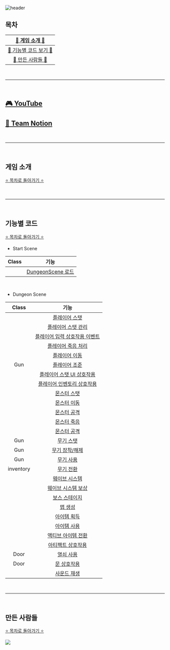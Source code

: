 
![header](https://capsule-render.vercel.app/api?type=waving&color=gradient&customColorList=19&height=300&section=header&text=I%20HATE%20MONDAY&fontSize=90&fontColor=fff76b)

## 목차

| [🦑 게임 소개 🦑](#게임-소개) |
| :---: |
| [🧽 기능별 코드 보기 🧽](#기능별-코드) |
| [🦀 만든 사람들 🦀](#만든-사람들) |

<br>

* * *

<br>

## [🎮 YouTube]()
## [🐌 Team Notion]([https://teamsparta.notion.site/08-814d16993a734e0b97c716e95ebf4c0e](https://www.notion.so/08-391aea063ff54087832f702c116f9ab5))

<br>

* * *

<br>

## 게임 소개

[⭐ 목차로 돌아가기 ⭐](#목차)

<br>

* * *

<br>

## 기능별 코드

[⭐ 목차로 돌아가기 ⭐](#목차)

- Start Scene

| Class | 기능 |
| :---: | :---: |
||[DungeonScene 로드]()|

<br>

- Dungeon Scene

| Class | 기능 |
| :---: | :---: |
||[플레이어 스탯]()|
||[플레이어 스탯 관리]()|
||[플레이어 입력 상호작용 이벤트]()|
||[플레이어 죽음 처리]()|
||[플레이어 이동]()|
|Gun|[플레이어 조준](https://github.com/jungbosong/IHateMonday/blob/e031886f6ed9506de7a9d348f8f66d12d1fa795d/Assets/Scripts/Gun/parents/Gun.cs#L90-L133)|
||[플레이어 스탯 UI 상호작용]()|
||[플레이어 인벤토리 상호작용]()|
||[몬스터 스탯]()|
||[몬스터 이동]()|
||[몬스터 공격]()|
||[몬스터 죽음]()|
||[몬스터 공격]()|
|Gun|[무기 스탯](https://github.com/jungbosong/IHateMonday/blob/9e1a61e933563b78c78c50482e5ebf70fc27dc25/Assets/Scripts/Gun/parents/Gun.cs#L31-L45)|
|Gun|[무기 장착/해제]([https://github.com/jungbosong/IHateMonday/blob/e031886f6ed9506de7a9d348f8f66d12d1fa795d/Assets/Scripts/Item/Inventory.cs#L50C1-L76](https://github.com/jungbosong/IHateMonday/blob/e031886f6ed9506de7a9d348f8f66d12d1fa795d/Assets/Scripts/Gun/parents/Gun.cs#L136-L176))|
|Gun|[무기 사용](https://github.com/jungbosong/IHateMonday/blob/e031886f6ed9506de7a9d348f8f66d12d1fa795d/Assets/Scripts/Gun/parents/Gun.cs#L17-L23)|
|inventory|[무기 전환](https://github.com/jungbosong/IHateMonday/blob/e031886f6ed9506de7a9d348f8f66d12d1fa795d/Assets/Scripts/Item/Inventory.cs#L78-L88)|
||[웨이브 시스템]()|
||[웨이브 시스템 보상]()|
||[보스 스테이지]()|
||[맵 생성]()|
||[아이템 획득]()|
||[아이템 사용]()|
||[액티브 아이템 전환]()|
||[아티팩트 상호작용]()|
|Door|[열쇠 사용](https://github.com/jungbosong/IHateMonday/blob/e031886f6ed9506de7a9d348f8f66d12d1fa795d/Assets/Scripts/Objects/Door.cs#L72-L116)|
|Door|[문 상호작용](https://github.com/jungbosong/IHateMonday/blob/e031886f6ed9506de7a9d348f8f66d12d1fa795d/Assets/Scripts/Objects/HorizonDoor.cs#L51-L88)|
||[사운드 재생]()|

<br>

* * * 

<br>

## 만든 사람들

[⭐ 목차로 돌아가기 ⭐](#목차)

<a href="https://github.com/jungbosong/IHateMonday/graphs/contributors">
  <img src="https://contrib.rocks/image?repo=jungbosong/IHateMonday" />
</a>

<br><br>
